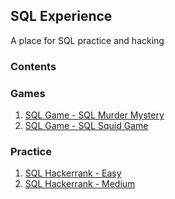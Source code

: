 ## SQL Experience

A place for SQL practice and hacking

### Contents

### Games

1. [SQL Game - SQL Murder Mystery](001-sql-game/001-sql-murder-mystery/sql-murder-mystery.md)
2. [SQL Game - SQL Squid Game](001-sql-game/002-sql-squid-game/sql-squid-game.md)

### Practice

1. [SQL Hackerrank - Easy](002-sql-hackerrank/001-sql-practice-easy.md)
2. [SQL Hackerrank - Medium](002-sql-hackerrank/002-sql-practice-medium.md)